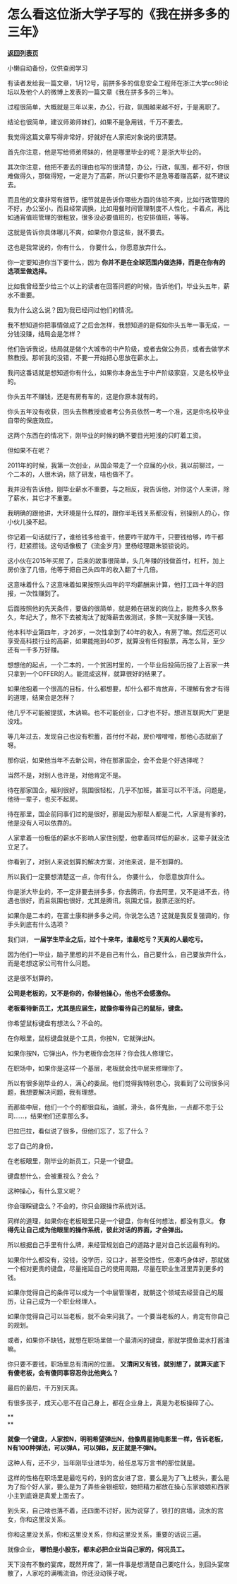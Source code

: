 # 怎么看这位浙大学子写的《我在拼多多的三年》

[**返回列表页**](/gzh/记忆承载)

小懒自动备份，仅供查阅学习

有读者发给我一篇文章，1月12号，前拼多多的信息安全工程师在浙江大学cc98论坛以及他个人的微博上发表的一篇文章《我在拼多多的三年》。

  

过程很简单，大概就是三年以来，办公，行政，氛围越来越不好，于是离职了。  

  

结论也很简单，建议师弟师妹们，如果不是急用钱，千万不要去。  

  

我觉得这篇文章写得非常好，好就好在人家把对象说的很清楚。  

  

首先你注意，他是写给师弟师妹的，他是哪里毕业的呢？是浙大毕业的。  

  

其次你注意，他把不要去的理由也写的很清楚，办公，行政，氛围，都不好，你很难做得久，那做得短，一定是为了高薪，所以只要你不是急等着赚高薪，就不建议去。

  

而且他的文章非常有细节，细节就是告诉你哪些方面的体验不爽，比如行政管理的不好，办公室小，而且经常调换，比如用餐时间管理制度不人性化，卡着点，再比如通宵值班管理的很粗放，很多没必要值班的，也安排值班，等等。  

  

这就是告诉你具体哪儿不爽，如果你介意这些，就不要去。  

  

这也是我常说的，你有什么， 你要什么，你愿意放弃什么。  

  

你一定要知道你当下要什么，因为 **你并不是在全球范围内做选择，而是在你有的选项里做选择。**

  

比如我曾经至少给三个以上的读者在回答问题的时候，告诉他们，毕业头五年，薪水不重要。

  

我为什么这么说？因为我已经问过他们的情况。

  

我不想知道你把事情做成了之后会怎样，我想知道的是假如你头五年一事无成，一分钱没赚，结局会是怎样？

  

他们告诉我说，结局就是做个大城市的中产阶级，或者去做公务员，或者去做学术熬教授。那听我的没错，不要一开始把心思放在薪水上。

  

我问这番话就是想知道你有什么，如果你本身出生于中产阶级家庭，又是名校毕业的。

  

你头五年不赚钱，还是有房有车的，这是你原本就有的。

你头五年没有收获，回头去熬教授或者考公务员依然一考一个准，这是你名校毕业自带的保底效应。

  

这两个东西在的情况下，刚毕业的时候的确不要目光短浅的只盯着工资。  

  

但如果不在呢？

  

2011年的时候，我第一次创业，从国企带走了一个应届的小伙，我以前聊过，一个二本的，人很木讷，除了研发，啥也做不了。

  

我并没有告诉他，刚毕业薪水不重要，与之相反，我告诉他，对你这个人来讲，除了薪水，其它才不重要。  

  

我明确的跟他讲，大环境是什么样的，跟你半毛钱关系都没有，别操别人的心，你小伙儿操不起。  

  

你记着一句话就行了，谁给钱多给谁干，他要咋干就咋干，只要钱给够，咋干都行，赶紧攒钱。这句话像极了《流金岁月》里杨经理跟朱锁锁说的。  

  

这小伙在2015年买房了，后来的故事很简单，头几年赚的钱做首付，杠杆，加上房价涨了几倍，他等于把自己头四年的收入翻了十几倍。  

  

这意味着什么？这意味着如果按照头四年的平均薪酬来计算，他打工四十年的回报，一次性赚到了。  

  

后面按照他的先天条件，要做的很简单，就是赖在研发的岗位上，能熬多久熬多久，年纪大了，熬不下去被淘汰了就降薪去做测试，多熬一天就多赚一天钱。  

  

他本科毕业第四年，才26岁，一次性拿到了40年的收入，有房了嘛。然后还可以享受高科技行业的高薪，如果能拖到40岁，就算没有任何股票，再怎么背，至少还有一千多万好赚。

  

想想他的起点，一个二本的，一个贫困村里的，一个毕业后投简历投了上百家一共只拿到一个OFFER的人。能混成这样，就算很好的结果了。  

  

如果他抱着一个很高的目标，什么都想要，却什么都不肯放弃，不理解有舍才有得的道理，结果会是怎样？

  

他几乎不可能被提拔，木讷嘛。也不可能创业，口才也不好。想进互联网大厂更是没戏。

  

等几年过去，发现自己也没有积蓄，首付付不起，房价噌噌噌，那他心态就崩了呀。

  

那你说，如果他当年不去新公司，待在那家国企，会不会是个好选择呢？  

  

当然不是，对别人也许是，对他肯定不是。

  

待在那家国企，福利很好，氛围很轻松，几乎不加班，甚至可以不干活。问题是，他待一辈子，也买不起房。

  

待在那里，国企前同事们过的是很好，那是因为那帮人都是二代，人家是有爹的，他是没有人可以依靠的。  

  

人家拿着一份极低的薪水不影响人家住别墅，他拿着同样低的薪水，这辈子就没法立足了。  

  

你看到了，对别人来说划算的解决方案，对他来说，是不划算的。  

  

所以我们一定要想清楚这一点，你有什么， 你要什么， 你愿意放弃什么。  

  

你是浙大毕业的，不一定非要去拼多多，你去腾讯，你去阿里，又不是进不去，待遇也很好，而且氛围也很好，尤其是腾讯，氛围尤佳，股票还涨的好。  

  

如果你是二本的，在富士康和拼多多之间，你说怎么选？这就是我反复强调的，你手头到底有什么选项？

  

我们讲， **一届学生毕业之后，过个十来年，谁最吃亏？天真的人最吃亏。**  

  

因为他们一毕业，脑子里想的并不是自己有什么，自己要什么，自己要放弃什么，而是老想这家公司有什么问题。  

  

这是很不划算的。  

  

 **公司是老板的，又不是你的，你替他操心，他也不会感激你。**

  

 **老板看待新员工，尤其是应届生，就像你看待自己的鼠标，键盘。**

  

你希望鼠标键盘有想法么？不会的。

  

在你眼里，鼠标键盘就是个工具，你按N，它就弹出N。  

  

如果你按N，它弹出A，作为老板你会怎样？你会找人修理它。

  

在职场中，如果你是这样一个基层，老板就会找中层来修理你了。  

  

所以有很多刚毕业的人，满心的委屈。他们觉得我特别忠心，我看到了公司很多问题，我想要解决问题，我有理想。

  

而那些中层，他们一个个的都很自私，油腻，滑头，各怀鬼胎，一点都不忠于公司......，结果他们还拿那么多。

  

巴拉巴拉，看似说了很多，但他们忘了，忘了什么？

  

忘了自己的身份。

  

在老板眼里，刚毕业的新员工，只是一个键盘。

  

键盘想什么，会被重视么？会么？  

  

这种操心，有什么意义呢？

  

你会理睬键盘么？不会的，你只会跟操作系统对话。

  

同样的道理，如果你在老板眼里只是一个键盘，你有任何想法，都没有意义。 **你得先让自己成为他眼里的操作系统，彼此对话的界面，才会弹出。**

  

所以根据自己手里有什么牌，来经营规划自己的道路才是对自己长远最有利的。  

  

如果你什么都没有，没钱，没学历，没口才，甚至没悟性，但凑巧身体好，那就做一个相对更贵的键盘，尽量拖延自己的使用周期，尽量在职业生涯里弄到更多的钱。  

  

如果你觉得自己的条件可以成为一个中层管理者，就朝这个领域去经营自己的履历，让自己成为一个职业经理人。

  

如果你觉得自己可以当老板，就不会来问我了。一个要当老板的人，肯定有你自己的规划。

  

或者，如果你不缺钱，就想在职场里做一个最清闲的键盘，那就学摸鱼混水打酱油嘛。

  

你只要不要钱，职场里总有清闲的位置。 **又清闲又有钱，就别想了，就算天底下有傻老板，会有傻同事容忍你比他爽么？**

  

最后的最后，千万别天真。  

  

有很多孩子，成天心思不在自己身上，都在企业身上，真是为老板操碎了心。

 **  
**

 **就像一个键盘，人家按N，明明希望弹出N，他像周星驰电影里一样，告诉老板，N有100种弹法，可以弹A，可以弹B，反正就是不弹N。**

  

这种人有，还不少，当年刚毕业进华为，给任总写万言书的那位就是。

  

这样的性格在职场里是最吃亏的，别的宫女进了宫，要么是为了飞上枝头，要么是为了指个好人家，要么是为了弄些金银细软，她把精力都放在操心东家娘娘和西家小主到底谁是真爱上面去了。  

  

到头来，自己啥也落不着，还四面不讨好，因为说穿了，铁打的宫墙，流水的宫女，你和这里没关系。  

  

你和这里没关系，你和这里没关系，你和这里没关系，重要的话说三遍。

  

就像企业， **哪怕是小股东，都未必把企业当自己家的，何况员工。**

  

天下没有不散的宴席，既然开席了，第一件事是想清楚自己要吃什么，别回头宴席散了，人家吃的满嘴流油，你还没动筷子呢。

